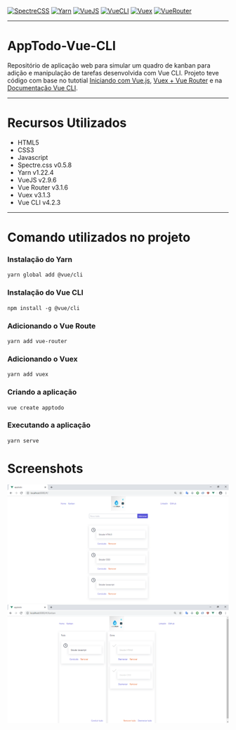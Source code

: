 [![SpectreCSS](https://img.shields.io/badge/Spectre.css-v0.5.8-lightgrey)](https://picturepan2.github.io/spectre/)
[![Yarn](https://img.shields.io/badge/Yarn-v1.22.4-blue)](https://yarnpkg.com/)
[![VueJS](https://img.shields.io/badge/VueJS-v2.9.6-green)](https://vuejs.org/)
[![VueCLI](https://img.shields.io/badge/Vue%20CLI-v4.2.3-green)](https://cli.vuejs.org/)
[![Vuex](https://img.shields.io/badge/Vuex-v3.1.3-green)](https://vuex.vuejs.org/guide/)
[![VueRouter](https://img.shields.io/badge/Vue%20Router%20-v3.1.6-green)](https://router.vuejs.org/)
***
# AppTodo-Vue-CLI
Repositório de aplicação web para simular um quadro de kanban para adição e manipulação de tarefas desenvolvida com Vue CLI.
Projeto teve código com base no tutotial
[Iniciando com Vue.js](https://www.youtube.com/watch?v=ufQhPH0eyvo&list=PLp7Agl_Dsq-xkB8iOTb3yTrfYpH6rDQL8),
[Vuex + Vue Router](https://www.youtube.com/watch?v=TLK-99unfPA&list=PLp7Agl_Dsq-xqtT7jn6PgzwC2jqdMajP2) e na
[Documentação Vue CLI](https://cli.vuejs.org/).
***
# Recursos Utilizados
- HTML5
- CSS3
- Javascript
- Spectre.css v0.5.8
- Yarn v1.22.4
- VueJS v2.9.6
- Vue Router v3.1.6
- Vuex v3.1.3
- Vue CLI v4.2.3
***
# Comando utilizados no projeto
### Instalação do Yarn
```
yarn global add @vue/cli
```
### Instalação do Vue CLI
```
npm install -g @vue/cli
```
### Adicionando o Vue Route 
```
yarn add vue-router
```
### Adicionando o Vuex
```
yarn add vuex
```
### Criando a aplicação
```
vue create apptodo
```

### Executando a aplicação
```
yarn serve
```
# Screenshots
![Screenshot1](https://github.com/PauloAlves8039/AppTodo-Vue-CLI/blob/master/src/assets/images/screenshot1.png)
![Screenshot2](https://github.com/PauloAlves8039/AppTodo-Vue-CLI/blob/master/src/assets/images/screenshot2.png)

